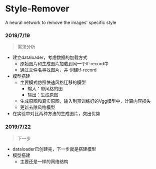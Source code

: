 # Style-Remover
A neural network to remove the images' specific style



### 2019/7/19

> 需求分析

* 建立dataloader，考虑数据的加载方式
  * 原始图片和生成图片加载到同一个tf-record中
  * 通过文件名寻找图片，并 创建tf-record
* 模型搭建
  * 主要模式仿照快速风格迁移的模型
    * 输入：带风格的图
    * 输出：生成原图
  * 生成原图和真实原图，输入到预训练好的Vgg模型中，计算内容损失
  * 更新去除风格模型
* 在实验中对比两种方法的生成图片，突出优势



### 2019/7/22

> 下一步

* dataloader已创建完，下一步就是搭建模型
* 模型搭建
  * 主要还是一样的网络结构